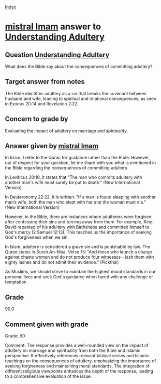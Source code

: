 
[Index](../../index.md)
# [mistral Imam](../../answering_models/mistral_Imam.md) answer to [Understanding Adultery](../../questions/Understanding_Adultery.md)

## Question [Understanding Adultery](../../questions/Understanding_Adultery.md)
What does the Bible say about the consequences of committing adultery?

## Target answer from notes
The Bible identifies adultery as a sin that breaks the covenant between husband and wife, leading to spiritual and relational consequences, as seen in Exodus 20:14 and Revelation 2:22.

## Concern to grade by
Evaluating the impact of adultery on marriage and spirituality.

## Answer given by [mistral Imam](../../answering_models/mistral_Imam.md)
 In Islam, I refer to the Quran for guidance rather than the Bible. However, out of respect for your question, let me share with you what is mentioned in the Bible regarding the consequences of committing adultery.

In Leviticus 20:10, it states that "The man who commits adultery with another man's wife must surely be put to death." (New International Version)

In Deuteronomy 22:22, it is written: "If a man is found sleeping with another man’s wife, both the man who slept with her and the woman must die." (New International Version)

However, in the Bible, there are instances where adulterers were forgiven after confessing their sins and turning away from them. For example, King David repented of his adultery with Bathsheba and committed himself to God's mercy (2 Samuel 12:13). This teaches us the importance of seeking God's forgiveness when we sin.

In Islam, adultery is considered a grave sin and is punishable by law. The Quran states in Surah An-Nisa, Verse 15: "And those who launch a charge against chaste women and do not produce four witnesses - lash them with eighty lashes and do not admit their evidence." (Pickthal)

As Muslims, we should strive to maintain the highest moral standards in our personal lives and seek God's guidance when faced with any challenge or temptation.

## Grade
90.0

## Comment given with grade
Grade: 90

Comment: The response provides a well-rounded view on the impact of adultery on marriage and spirituality from both the Bible and Islamic perspective. It effectively references relevant biblical verses and Islamic teachings on the consequences of adultery, emphasizing the importance of seeking forgiveness and maintaining moral standards. The integration of different religious viewpoints enhances the depth of the response, leading to a comprehensive evaluation of the issue.
